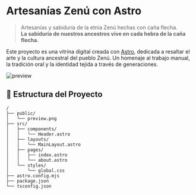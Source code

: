 # Artesanías Zenú con Astro

> Artesanías y sabiduría de la etnia Zenú hechas con caña flecha.  
> **La sabiduría de nuestros ancestros vive en cada hebra de la caña flecha.**

Este proyecto es una vitrina digital creada con [Astro](https://astro.build), dedicada a resaltar el arte y la cultura ancestral del pueblo Zenú. Un homenaje al trabajo manual, la tradición oral y la identidad tejida a través de generaciones.

![preview](./public/Capturareadme.jgp)

## 📁 Estructura del Proyecto

```text
/
├── public/
│   └── preview.png
├── src/
│   ├── components/
│   │   └── Header.astro
│   ├── layouts/
│   │   └── MainLayout.astro
│   ├── pages/
│   │   ├── index.astro
│   │   └── about.astro
│   └── styles/
│       └── global.css
├── astro.config.mjs
├── package.json
└── tsconfig.json
